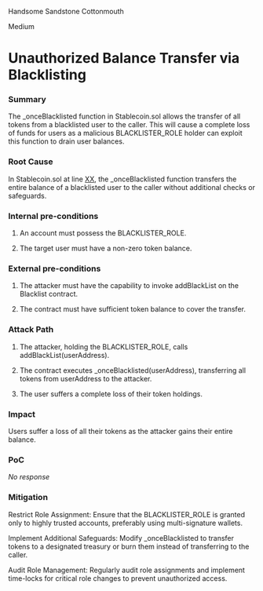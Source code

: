 Handsome Sandstone Cottonmouth

Medium

# Unauthorized Balance Transfer via Blacklisting

### Summary

The _onceBlacklisted function in Stablecoin.sol allows the transfer of all tokens from a blacklisted user to the caller. This will cause a complete loss of funds for users as a malicious BLACKLISTER_ROLE holder can exploit this function to drain user balances.


### Root Cause

In Stablecoin.sol at line [XX](https://github.com/sherlock-audit/2024-11-telcoin/blob/main/telcoin-audit/contracts/stablecoin/Stablecoin.sol#L123), the _onceBlacklisted function transfers the entire balance of a blacklisted user to the caller without additional checks or safeguards.

### Internal pre-conditions


1. An account must possess the BLACKLISTER_ROLE.


2. The target user must have a non-zero token balance.



### External pre-conditions

1. The attacker must have the capability to invoke addBlackList on the Blacklist contract.


2. The contract must have sufficient token balance to cover the transfer.

### Attack Path


1. The attacker, holding the BLACKLISTER_ROLE, calls addBlackList(userAddress).


2. The contract executes _onceBlacklisted(userAddress), transferring all tokens from userAddress to the attacker.


3. The user suffers a complete loss of their token holdings.


### Impact

Users suffer a loss of all their tokens as the attacker gains their entire balance.

### PoC

_No response_

### Mitigation

Restrict Role Assignment: Ensure that the BLACKLISTER_ROLE is granted only to highly trusted accounts, preferably using multi-signature wallets.

Implement Additional Safeguards: Modify _onceBlacklisted to transfer tokens to a designated treasury or burn them instead of transferring to the caller.

Audit Role Management: Regularly audit role assignments and implement time-locks for critical role changes to prevent unauthorized access.